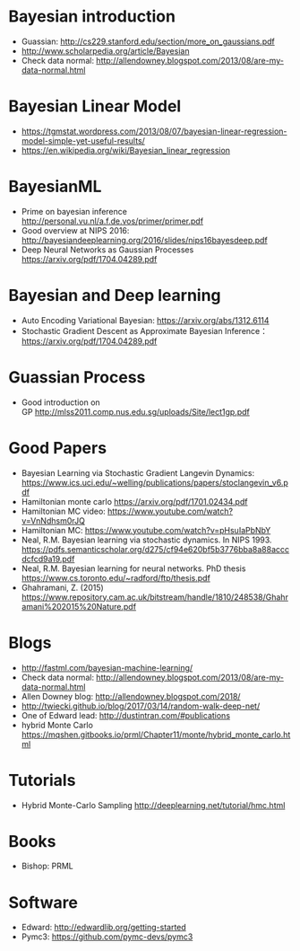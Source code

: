 # Bayesian introduction
* Guassian: http://cs229.stanford.edu/section/more_on_gaussians.pdf
* http://www.scholarpedia.org/article/Bayesian
* Check data normal: http://allendowney.blogspot.com/2013/08/are-my-data-normal.html

# Bayesian Linear Model
* https://tgmstat.wordpress.com/2013/08/07/bayesian-linear-regression-model-simple-yet-useful-results/
* https://en.wikipedia.org/wiki/Bayesian_linear_regression

# BayesianML
* Prime on bayesian inference http://personal.vu.nl/a.f.de.vos/primer/primer.pdf
* Good overview at NIPS 2016: http://bayesiandeeplearning.org/2016/slides/nips16bayesdeep.pdf
* Deep Neural Networks as Gaussian Processes https://arxiv.org/pdf/1704.04289.pdf

# Bayesian and Deep learning
* Auto Encoding Variational Bayesian: https://arxiv.org/abs/1312.6114
* Stochastic Gradient Descent as Approximate Bayesian Inference： https://arxiv.org/pdf/1704.04289.pdf

# Guassian Process
* Good introduction on GP http://mlss2011.comp.nus.edu.sg/uploads/Site/lect1gp.pdf

# Good Papers
* Bayesian Learning via Stochastic Gradient Langevin Dynamics: https://www.ics.uci.edu/~welling/publications/papers/stoclangevin_v6.pdf
* Hamiltonian monte carlo https://arxiv.org/pdf/1701.02434.pdf
* Hamiltonian MC video: https://www.youtube.com/watch?v=VnNdhsm0rJQ
* Hamiltonian MC: https://www.youtube.com/watch?v=pHsuIaPbNbY
* Neal, R.M. Bayesian learning
via stochastic dynamics. In
NIPS 1993. https://pdfs.semanticscholar.org/d275/cf94e620bf5b3776bba8a88acccdcfcd9a19.pdf
* Neal, R.M. Bayesian learning
for neural networks. PhD
thesis https://www.cs.toronto.edu/~radford/ftp/thesis.pdf
* Ghahramani, Z. (2015) https://www.repository.cam.ac.uk/bitstream/handle/1810/248538/Ghahramani%202015%20Nature.pdf

# Blogs
* http://fastml.com/bayesian-machine-learning/
* Check data normal: http://allendowney.blogspot.com/2013/08/are-my-data-normal.html
* Allen Downey blog:  http://allendowney.blogspot.com/2018/
* http://twiecki.github.io/blog/2017/03/14/random-walk-deep-net/
* One of Edward lead: http://dustintran.com/#publications
* hybrid Monte Carlo https://mqshen.gitbooks.io/prml/Chapter11/monte/hybrid_monte_carlo.html

# Tutorials
* Hybrid Monte-Carlo Sampling http://deeplearning.net/tutorial/hmc.html


# Books
* Bishop: PRML

# Software
* Edward: http://edwardlib.org/getting-started
* Pymc3: https://github.com/pymc-devs/pymc3

